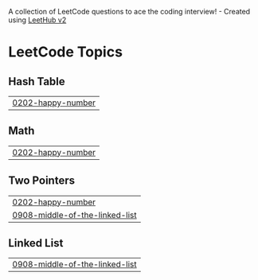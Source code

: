 A collection of LeetCode questions to ace the coding interview! - Created using [LeetHub v2](https://github.com/arunbhardwaj/LeetHub-2.0)
<!---LeetCode Topics Start-->
# LeetCode Topics
## Hash Table
|  |
| ------- |
| [0202-happy-number](https://github.com/vanshika-verma14/Leetcode/tree/master/0202-happy-number) |
## Math
|  |
| ------- |
| [0202-happy-number](https://github.com/vanshika-verma14/Leetcode/tree/master/0202-happy-number) |
## Two Pointers
|  |
| ------- |
| [0202-happy-number](https://github.com/vanshika-verma14/Leetcode/tree/master/0202-happy-number) |
| [0908-middle-of-the-linked-list](https://github.com/vanshika-verma14/Leetcode/tree/master/0908-middle-of-the-linked-list) |
## Linked List
|  |
| ------- |
| [0908-middle-of-the-linked-list](https://github.com/vanshika-verma14/Leetcode/tree/master/0908-middle-of-the-linked-list) |
<!---LeetCode Topics End-->